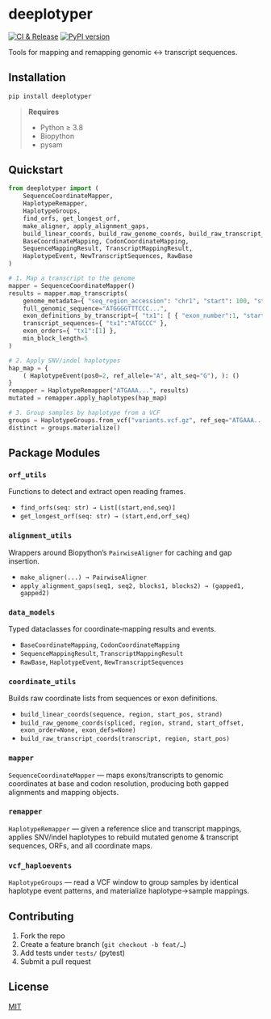 # deeplotyper

[![CI & Release](https://github.com/eniktab/deeplotyper/actions/workflows/python-publish.yml/badge.svg)](https://github.com/eniktab/deeplotyper/actions/workflows/ci.yml)
[![PyPI version](https://img.shields.io/pypi/v/deeplotyper.svg)](https://pypi.org/project/deeplotyper/)


Tools for mapping and remapping genomic ↔ transcript sequences. 

## Installation

```bash
pip install deeplotyper
```

> **Requires**  
> - Python ≥ 3.8  
> - Biopython  
> - pysam  

## Quickstart

```python
from deeplotyper import (
    SequenceCoordinateMapper,
    HaplotypeRemapper,
    HaplotypeGroups,
    find_orfs, get_longest_orf,
    make_aligner, apply_alignment_gaps,
    build_linear_coords, build_raw_genome_coords, build_raw_transcript_coords,
    BaseCoordinateMapping, CodonCoordinateMapping,
    SequenceMappingResult, TranscriptMappingResult,
    HaplotypeEvent, NewTranscriptSequences, RawBase
)

# 1. Map a transcript to the genome
mapper = SequenceCoordinateMapper()
results = mapper.map_transcripts(
    genome_metadata={ "seq_region_accession": "chr1", "start": 100, "strand": 1 },
    full_genomic_sequence="ATGGGGTTTCCC...",
    exon_definitions_by_transcript={ "tx1": [ { "exon_number":1, "start":100, "end":102, "sequence":"ATG" }, … ] },
    transcript_sequences={ "tx1":"ATGCCC" },
    exon_orders={ "tx1":[1] },
    min_block_length=5
)

# 2. Apply SNV/indel haplotypes
hap_map = {
    ( HaplotypeEvent(pos0=2, ref_allele="A", alt_seq="G"), ): ()
}
remapper = HaplotypeRemapper("ATGAAA...", results)
mutated = remapper.apply_haplotypes(hap_map)

# 3. Group samples by haplotype from a VCF
groups = HaplotypeGroups.from_vcf("variants.vcf.gz", ref_seq="ATGAAA...", contig="1", start=0)
distinct = groups.materialize()
```  

## Package Modules

### `orf_utils`  
Functions to detect and extract open reading frames.  
- `find_orfs(seq: str) → List[(start,end,seq)]`  
- `get_longest_orf(seq: str) → (start,end,orf_seq)`

### `alignment_utils`  
Wrappers around Biopython’s `PairwiseAligner` for caching and gap insertion.  
- `make_aligner(...) → PairwiseAligner`  
- `apply_alignment_gaps(seq1, seq2, blocks1, blocks2) → (gapped1, gapped2)`

### `data_models`  
Typed dataclasses for coordinate‐mapping results and events.  
- `BaseCoordinateMapping`, `CodonCoordinateMapping`  
- `SequenceMappingResult`, `TranscriptMappingResult`  
- `RawBase`, `HaplotypeEvent`, `NewTranscriptSequences`

### `coordinate_utils`  
Builds raw coordinate lists from sequences or exon definitions.  
- `build_linear_coords(sequence, region, start_pos, strand)`  
- `build_raw_genome_coords(spliced, region, strand, start_offset, exon_order=None, exon_defs=None)`  
- `build_raw_transcript_coords(transcript, region, start_pos)`

### `mapper`  
`SequenceCoordinateMapper` — maps exons/transcripts to genomic coordinates at base and codon resolution, producing both gapped alignments and mapping objects.

### `remapper`  
`HaplotypeRemapper` — given a reference slice and transcript mappings, applies SNV/indel haplotypes to rebuild mutated genome & transcript sequences, ORFs, and all coordinate maps.

### `vcf_haploevents`  
`HaplotypeGroups` — read a VCF window to group samples by identical haplotype event patterns, and materialize haplotype→sample mappings. 

## Contributing

1. Fork the repo  
2. Create a feature branch (`git checkout -b feat/…`)  
3. Add tests under `tests/` (pytest)  
4. Submit a pull request  

## License

[MIT](LICENSE)
